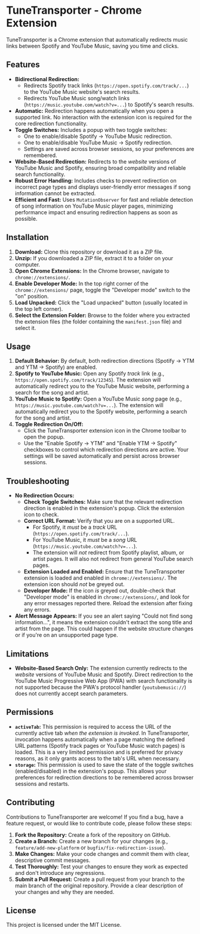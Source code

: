 # TuneTransporter - Chrome Extension

TuneTransporter is a Chrome extension that automatically redirects music links between Spotify and YouTube Music, saving you time and clicks.

## Features

*   **Bidirectional Redirection:**
    *   Redirects Spotify track links (`https://open.spotify.com/track/...`) to the YouTube Music website's search results.
    *   Redirects YouTube Music song/watch links (`https://music.youtube.com/watch?v=...`) to Spotify's search results.
*   **Automatic:** Redirection happens automatically when you open a supported link. No interaction with the extension icon is required for the core redirection functionality.
*   **Toggle Switches:** Includes a popup with two toggle switches:
    *   One to enable/disable Spotify -> YouTube Music redirection.
    *   One to enable/disable YouTube Music -> Spotify redirection.
    *   Settings are saved across browser sessions, so your preferences are remembered.
*   **Website-Based Redirection:** Redirects to the *website* versions of YouTube Music and Spotify, ensuring broad compatibility and reliable search functionality.
*   **Robust Error Handling:** Includes checks to prevent redirection on incorrect page types and displays user-friendly error messages if song information cannot be extracted.
*   **Efficient and Fast:** Uses `MutationObserver` for fast and reliable detection of song information on YouTube Music player pages, minimizing performance impact and ensuring redirection happens as soon as possible.

## Installation

1.  **Download:** Clone this repository or download it as a ZIP file.
2.  **Unzip:** If you downloaded a ZIP file, extract it to a folder on your computer.
3.  **Open Chrome Extensions:** In the Chrome browser, navigate to `chrome://extensions/`.
4.  **Enable Developer Mode:** In the top right corner of the `chrome://extensions/` page, toggle the "Developer mode" switch to the "on" position.
5.  **Load Unpacked:** Click the "Load unpacked" button (usually located in the top left corner).
6.  **Select the Extension Folder:** Browse to the folder where you extracted the extension files (the folder containing the `manifest.json` file) and select it.

## Usage

1.  **Default Behavior:** By default, both redirection directions (Spotify -> YTM and YTM -> Spotify) are enabled.
2.  **Spotify to YouTube Music:** Open any Spotify *track* link (e.g., `https://open.spotify.com/track/12345`). The extension will automatically redirect you to the YouTube Music website, performing a search for the song and artist.
3.  **YouTube Music to Spotify:** Open a YouTube Music *song* page (e.g., `https://music.youtube.com/watch?v=...`). The extension will automatically redirect you to the Spotify website, performing a search for the song and artist.
4.  **Toggle Redirection On/Off:**
    *   Click the TuneTransporter extension icon in the Chrome toolbar to open the popup.
    *   Use the "Enable Spotify -> YTM" and "Enable YTM -> Spotify" checkboxes to control which redirection directions are active. Your settings will be saved automatically and persist across browser sessions.

## Troubleshooting

*   **No Redirection Occurs:**
    *   **Check Toggle Switches:** Make sure that the relevant redirection direction is enabled in the extension's popup. Click the extension icon to check.
    *   **Correct URL Format:** Verify that you are on a supported URL.
        *   For Spotify, it *must* be a *track* URL (`https://open.spotify.com/track/...`).
        *   For YouTube Music, it *must* be a *song* URL (`https://music.youtube.com/watch?v=...`).
        *   The extension will *not* redirect from Spotify playlist, album, or artist pages.  It will also not redirect from general YouTube search pages.
    *   **Extension Loaded and Enabled:** Ensure that the TuneTransporter extension is loaded and enabled in `chrome://extensions/`. The extension icon should *not* be greyed out.
    *   **Developer Mode:** If the icon *is* greyed out, double-check that "Developer mode" is enabled in `chrome://extensions/`, and look for any error messages reported there. Reload the extension after fixing any errors.
*   **Alert Message Appears:** If you see an alert saying "Could not find song information...", it means the extension couldn't extract the song title and artist from the page. This could happen if the website structure changes or if you're on an unsupported page type.

## Limitations

*   **Website-Based Search Only:** The extension currently redirects to the *website* versions of YouTube Music and Spotify. Direct redirection to the YouTube Music Progressive Web App (PWA) with search functionality is not supported because the PWA's protocol handler (`youtubemusic://`) does not currently accept search parameters.

## Permissions

*   **`activeTab`:** This permission is required to access the URL of the currently active tab *when the extension is invoked*. In TuneTransporter, invocation happens automatically when a page matching the defined URL patterns (Spotify track pages or YouTube Music watch pages) is loaded. This is a very limited permission and is preferred for privacy reasons, as it only grants access to the tab's URL when necessary.
*   **`storage`:** This permission is used to save the state of the toggle switches (enabled/disabled) in the extension's popup. This allows your preferences for redirection directions to be remembered across browser sessions and restarts.

## Contributing

Contributions to TuneTransporter are welcome! If you find a bug, have a feature request, or would like to contribute code, please follow these steps:

1.  **Fork the Repository:** Create a fork of the repository on GitHub.
2.  **Create a Branch:** Create a new branch for your changes (e.g., `feature/add-new-platform` or `bugfix/fix-redirection-issue`).
3.  **Make Changes:** Make your code changes and commit them with clear, descriptive commit messages.
4.  **Test Thoroughly:** Test your changes to ensure they work as expected and don't introduce any regressions.
5.  **Submit a Pull Request:** Create a pull request from your branch to the main branch of the original repository.  Provide a clear description of your changes and why they are needed.

## License

This project is licensed under the MIT License. 